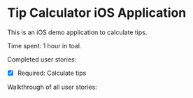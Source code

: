 # Tip Calculator iOS Application

This is an iOS demo application to calculate tips.

Time spent: 1 hour in toal.

Completed user stories:
   * [x] Required: Calculate tips

Walkthrough of all user stories:
